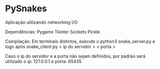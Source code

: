 # PySnakes

Aplicação utilizando networking I/O

Dependências: 
Pygame
Tkinter
Sockets
Pickle

Compilação:
Em terminais distintos, execute o python3 snake_server.py e logo após snake_client.py < ip do servidor > < porta >

Caso o ip do servidor e a porta não sejam definidos, por padrão será utilizado o ip: 127.0.0.1 e porta: 65435